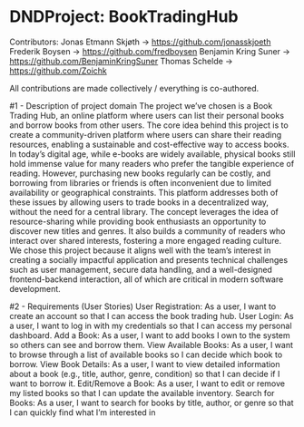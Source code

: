 # DNDProject: BookTradingHub
Contributors:
Jonas Etmann Skjøth -> https://github.com/jonasskjoeth
Frederik Boysen -> https://github.com/fredboysen
Benjamin Kring Suner -> https://github.com/BenjaminKringSuner
Thomas Schelde -> https://github.com/Zoichk

All contributions are made collectively / everything is co-authored.

#1 - Description of project domain
The project we’ve chosen is a Book Trading Hub, an online platform where users can list their personal books and borrow books from other users. The core idea behind this project is to create a community-driven platform where users can share their reading resources, enabling a sustainable and cost-effective way to access books. In today’s digital age, while e-books are widely available, physical books still hold immense value for many readers who prefer the tangible experience of reading. However, purchasing new books regularly can be costly, and borrowing from libraries or friends is often inconvenient due to limited availability or geographical constraints.
This platform addresses both of these issues by allowing users to trade books in a decentralized way, without the need for a central library. The concept leverages the idea of resource-sharing while providing book enthusiasts an opportunity to discover new titles and genres. It also builds a community of readers who interact over shared interests, fostering a more engaged reading culture. We chose this project because it aligns well with the team’s interest in creating a socially impactful application and presents technical challenges such as user management, secure data handling, and a well-designed frontend-backend interaction, all of which are critical in modern software development. 

#2 - Requirements (User Stories)
User Registration:
As a user, I want to create an account so that I can access the book trading hub.
User Login:
As a user, I want to log in with my credentials so that I can access my personal dashboard.
Add a Book:
As a user, I want to add books I own to the system so others can see and borrow them.
View Available Books:
As a user, I want to browse through a list of available books so I can decide which book to borrow.
View Book Details:
As a user, I want to view detailed information about a book (e.g., title, author, genre, condition) so that I can decide if I want to borrow it.
Edit/Remove a Book:
As a user, I want to edit or remove my listed books so that I can update the available inventory.
Search for Books:
As a user, I want to search for books by title, author, or genre so that I can quickly find what I’m interested in

